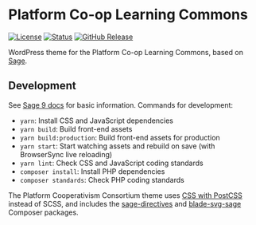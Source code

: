 # Platform Co-op Learning Commons

[![License](https://badgen.net/badge/license/BSD-3-Clause/blue)](https://github.com/platform-coop-toolkit/learning-commons/blob/master/LICENSE.md) [![Status](https://badgen.net/github/status/platform-coop-toolkit/learning-commons)](https://circleci.com/gh/platform-coop-toolkit/learning-commons/tree/master) [![GitHub Release](https://badgen.net/github/release/platform-coop-toolkit/learning-commons)](https://github.com/platform-coop-toolkit/learning-commons/releases/latest)

WordPress theme for the Platform Co-op Learning Commons, based on [Sage](https://roots.io/sage/).

## Development

See [Sage 9 docs](https://roots.io/sage/docs/) for basic information. Commands for development:

- `yarn`: Install CSS and JavaScript dependencies
- `yarn build`: Build front-end assets
- `yarn build:production`: Build front-end assets for production
- `yarn start`: Start watching assets and rebuild on save (with BrowserSync live reloading)
- `yarn lint`: Check CSS and JavaScript coding standards
- `composer install`: Install PHP dependencies
- `composer standards`: Check PHP coding standards

The Platform Cooperativism Consortium theme uses [CSS with PostCSS](https://postcss.org/) instead of SCSS, and includes the [sage-directives](https://github.com/Log1x/sage-directives) and [blade-svg-sage](https://github.com/Log1x/blade-svg-sage) Composer packages.

